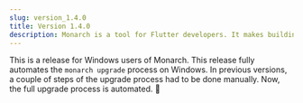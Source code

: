 ```yaml
---
slug: version_1.4.0
title: Version 1.4.0
description: Monarch is a tool for Flutter developers. It makes building beautiful apps a simpler and faster experience.
---
```


This is a release for Windows users of Monarch. This release fully automates
the `monarch upgrade` process on Windows. In previous versions, a couple of
steps of the upgrade process had to be done manually. Now, the full upgrade process is automated. 🦾

